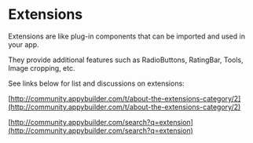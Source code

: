 # Extensions

Extensions are like plug-in components that can be imported and used in your app.

They provide additional features such as RadioButtons, RatingBar, Tools, Image cropping, etc.

See links below for list and discussions on extensions:

[http://community.appybuilder.com/t/about-the-extensions-category/2](http://community.appybuilder.com/t/about-the-extensions-category/2)

[http://community.appybuilder.com/search?q=extension](http://community.appybuilder.com/search?q=extension)

